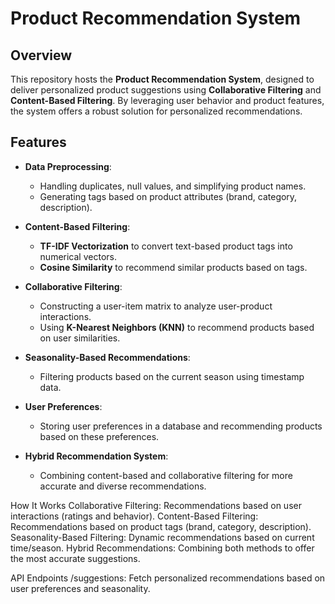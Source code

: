 # Product Recommendation System

## Overview

This repository hosts the **Product Recommendation System**, designed to deliver personalized product suggestions using **Collaborative Filtering** and **Content-Based Filtering**. By leveraging user behavior and product features, the system offers a robust solution for personalized recommendations.

## Features

- **Data Preprocessing**: 
  - Handling duplicates, null values, and simplifying product names.
  - Generating tags based on product attributes (brand, category, description).
  
- **Content-Based Filtering**:
  - **TF-IDF Vectorization** to convert text-based product tags into numerical vectors.
  - **Cosine Similarity** to recommend similar products based on tags.
  
- **Collaborative Filtering**:
  - Constructing a user-item matrix to analyze user-product interactions.
  - Using **K-Nearest Neighbors (KNN)** to recommend products based on user similarities.

- **Seasonality-Based Recommendations**: 
  - Filtering products based on the current season using timestamp data.

- **User Preferences**: 
  - Storing user preferences in a database and recommending products based on these preferences.

- **Hybrid Recommendation System**: 
  - Combining content-based and collaborative filtering for more accurate and diverse recommendations.

How It Works
Collaborative Filtering: Recommendations based on user interactions (ratings and behavior).
Content-Based Filtering: Recommendations based on product tags (brand, category, description).
Seasonality-Based Filtering: Dynamic recommendations based on current time/season.
Hybrid Recommendations: Combining both methods to offer the most accurate suggestions.

API Endpoints
/suggestions: Fetch personalized recommendations based on user preferences and seasonality.
